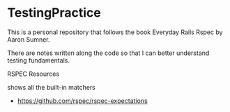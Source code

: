 TestingPractice
===============

This is a personal repository that follows the book Everyday Rails Rspec by Aaron Sumner.

There are notes written along the code so that I can better understand testing fundamentals.

RSPEC Resources

shows all the built-in matchers

 - https://github.com/rspec/rspec-expectations
 